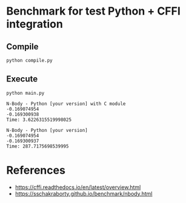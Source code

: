 # Benchmark for test Python + CFFI integration

## Compile

```console title="./nbody/$"
python compile.py
```

## Execute

```console title="./$"
python main.py
```
```console
N-Body - Python [your version] with C module
-0.169074954
-0.169300938
Time: 3.6226315519998025

N-Body - Python [your version]
-0.169074954
-0.169300937
Time: 287.7175698539995
```

# References

- https://cffi.readthedocs.io/en/latest/overview.html
- https://sschakraborty.github.io/benchmark/nbody.html
